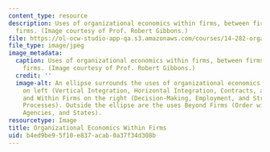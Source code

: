 ```yaml
---
content_type: resource
description: Uses of organizational economics within firms, between firms, and beyond
  firms. (Image courtesy of Prof. Robert Gibbons.)
file: https://ol-ocw-studio-app-qa.s3.amazonaws.com/courses/14-282-organizational-economics-spring-2009/b4ed9be95f10e837acab0a37f34d308b_14-282s09-th.jpg
file_type: image/jpeg
image_metadata:
  caption: Uses of organizational economics within firms, between firms, and beyond
    firms. (Image courtesy of Prof. Robert Gibbons.)
  credit: ''
  image-alt: An ellipse surrounds the uses of organizational economics Between Firms
    on left (Vertical Integration, Horizontal Integration, Contracts, and Hybrids)
    and Within Firms on the right (Decision-Making, Employment, and Structures and
    Processes). Outside the ellipse are the uses Beyond Firms (Order without Law,
    Agencies, and States).
resourcetype: Image
title: Organizational Economics Within Firms
uid: b4ed9be9-5f10-e837-acab-0a37f34d308b
---
```

